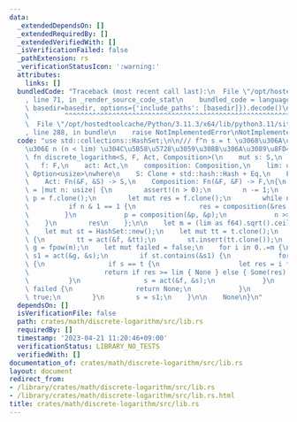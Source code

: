 ```yaml
---
data:
  _extendedDependsOn: []
  _extendedRequiredBy: []
  _extendedVerifiedWith: []
  _isVerificationFailed: false
  _pathExtension: rs
  _verificationStatusIcon: ':warning:'
  attributes:
    links: []
  bundledCode: "Traceback (most recent call last):\n  File \"/opt/hostedtoolcache/Python/3.11.3/x64/lib/python3.11/site-packages/onlinejudge_verify/documentation/build.py\"\
    , line 71, in _render_source_code_stat\n    bundled_code = language.bundle(stat.path,\
    \ basedir=basedir, options={'include_paths': [basedir]}).decode()\n          \
    \         ^^^^^^^^^^^^^^^^^^^^^^^^^^^^^^^^^^^^^^^^^^^^^^^^^^^^^^^^^^^^^^^^^^^^^^^^^^^^^^^^^\n\
    \  File \"/opt/hostedtoolcache/Python/3.11.3/x64/lib/python3.11/site-packages/onlinejudge_verify/languages/rust.py\"\
    , line 288, in bundle\n    raise NotImplementedError\nNotImplementedError\n"
  code: "use std::collections::HashSet;\n\n/// f^n s = t \u3068\u306A\u308B\u6700\u521D\
    \u306E n (n < lim) \u304C\u5B58\u5728\u3059\u308B\u306A\u3089\u8FD4\u3059\npub\
    \ fn discrete_logarithm<S, F, Act, Composition>(\n    mut s: S,\n    t: S,\n \
    \   f: F,\n    act: Act,\n    composition: Composition,\n    lim: usize,\n) ->\
    \ Option<usize>\nwhere\n    S: Clone + std::hash::Hash + Eq,\n    F: Clone,\n\
    \    Act: Fn(&F, &S) -> S,\n    Composition: Fn(&F, &F) -> F,\n{\n    let fpow\
    \ = |mut n: usize| {\n        assert!(n > 0);\n        n -= 1;\n        let mut\
    \ p = f.clone();\n        let mut res = f.clone();\n        while n > 0 {\n  \
    \          if n & 1 == 1 {\n                res = composition(&res, &p);\n   \
    \         }\n            p = composition(&p, &p);\n            n >>= 1;\n    \
    \    }\n        res\n    };\n\n    let m = (lim as f64).sqrt().ceil() as usize;\n\
    \    let mut st = HashSet::new();\n    let mut tt = t.clone();\n    for _ in 0..m\
    \ {\n        tt = act(&f, &tt);\n        st.insert(tt.clone());\n    }\n    let\
    \ g = fpow(m);\n    let mut failed = false;\n    for i in 0..=m {\n        let\
    \ s1 = act(&g, &s);\n        if st.contains(&s1) {\n            for j in 0..m\
    \ {\n                if s == t {\n                    let res = i * m + j;\n \
    \                   return if res >= lim { None } else { Some(res) };\n      \
    \          }\n                s = act(&f, &s);\n            }\n            if\
    \ failed {\n                return None;\n            }\n            failed =\
    \ true;\n        }\n        s = s1;\n    }\n\n    None\n}\n"
  dependsOn: []
  isVerificationFile: false
  path: crates/math/discrete-logarithm/src/lib.rs
  requiredBy: []
  timestamp: '2023-04-21 11:20:46+09:00'
  verificationStatus: LIBRARY_NO_TESTS
  verifiedWith: []
documentation_of: crates/math/discrete-logarithm/src/lib.rs
layout: document
redirect_from:
- /library/crates/math/discrete-logarithm/src/lib.rs
- /library/crates/math/discrete-logarithm/src/lib.rs.html
title: crates/math/discrete-logarithm/src/lib.rs
---
```


